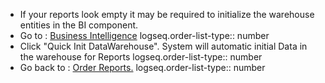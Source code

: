 - If your reports look empty it may be required to initialize the warehouse entities in the BI component.
- Go to : [Business Intelligence](https://155.248.233.8:8443/bi/control/main)
  logseq.order-list-type:: number
- Click "Quick Init DataWarehouse". System will automatic initial Data in the warehouse for Reports
  logseq.order-list-type:: number
- Go back to : [Order Reports.](https://155.248.233.8:8443/ordermgr/control/OrderPurchaseReportOptions)
  logseq.order-list-type:: number